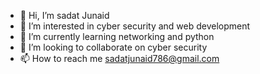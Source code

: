 - 👋 Hi, I’m sadat Junaid
- 👀 I’m interested in cyber security and web development
- 🌱 I’m currently learning networking and python
- 💞️ I’m looking to collaborate on cyber security
- 📫 How to reach me sadatjunaid786@gmail.com

<!---
Invocate-coder17/Invocate-coder17 is a ✨ special ✨ repository because its `README.md` (this file) appears on your GitHub profile.
You can click the Preview link to take a look at your changes.
--->
